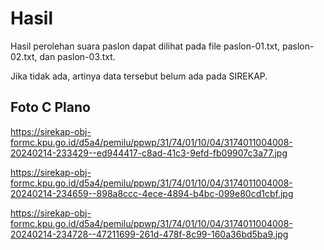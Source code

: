 # Hasil

Hasil perolehan suara paslon dapat dilihat pada file paslon-01.txt, paslon-02.txt, dan paslon-03.txt.

Jika tidak ada, artinya data tersebut belum ada pada SIREKAP.

## Foto C Plano

https://sirekap-obj-formc.kpu.go.id/d5a4/pemilu/ppwp/31/74/01/10/04/3174011004008-20240214-233429--ed944417-c8ad-41c3-9efd-fb09907c3a77.jpg

https://sirekap-obj-formc.kpu.go.id/d5a4/pemilu/ppwp/31/74/01/10/04/3174011004008-20240214-234659--898a8ccc-4ece-4894-b4bc-099e80cd1cbf.jpg

https://sirekap-obj-formc.kpu.go.id/d5a4/pemilu/ppwp/31/74/01/10/04/3174011004008-20240214-234728--47211699-261d-478f-8c99-160a36bd5ba9.jpg
